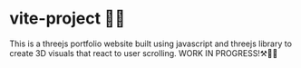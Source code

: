 # vite-project :rocket::rocket:
This is a threejs portfolio website built using javascript and threejs library to create 3D visuals that react to user scrolling.
WORK IN PROGRESS!:hammer_and_pick::construction_worker_man:
